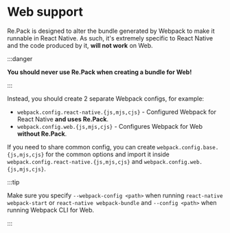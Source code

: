 # Web support

Re.Pack is designed to alter the bundle generated by Webpack to make it runnable in React Native. As such, it's extremely specific to React Native and the code produced by it, __will not work__ on Web.

:::danger

__You should never use Re.Pack when creating a bundle for Web!__

:::

Instead, you should create 2 separate Webpack configs, for example:

- `webpack.config.react-native.{js,mjs,cjs}` - Configured Webpack for React Native __and uses Re.Pack__.
- `webpack.config.web.{js,mjs,cjs}` - Configures Webpack for Web __without Re.Pack__.

If you need to share common config, you can create `webpack.config.base.{js,mjs,cjs}` for the common options and import it inside `webpack.config.react-native.{js,mjs,cjs}` and `webpack.config.web.{js,mjs,cjs}`.

:::tip

Make sure you specify `--webpack-config <path>` when running `react-native webpack-start` or `react-native webpack-bundle` and `--config <path>` when running Webpack CLI for Web.

:::
